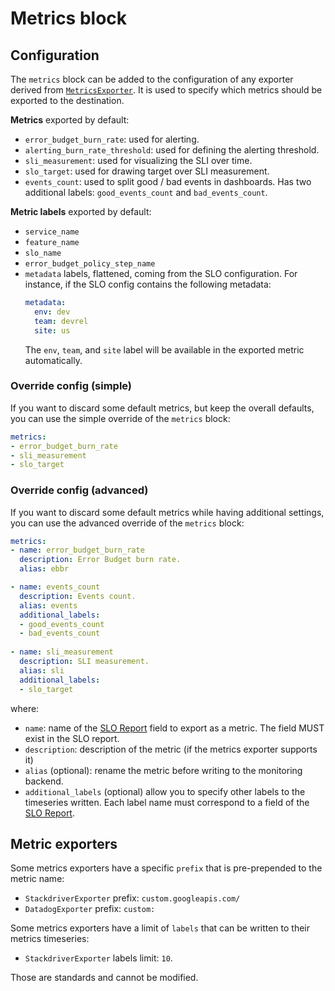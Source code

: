 # Metrics block

## Configuration
The `metrics` block can be added to the configuration of any exporter derived 
from [`MetricsExporter`](../../slo_generator/exporters/base.py#L41). It is used 
to specify which metrics should be exported to the destination.

**Metrics** exported by default:
- `error_budget_burn_rate`: used for alerting.
- `alerting_burn_rate_threshold`: used for defining the alerting threshold.
- `sli_measurement`: used for visualizing the SLI over time.
- `slo_target`: used for drawing target over SLI measurement.
- `events_count`: used to split good / bad events in dashboards. Has two 
additional labels: `good_events_count` and `bad_events_count`.

**Metric labels** exported by default:
- `service_name`
- `feature_name`
- `slo_name`
- `error_budget_policy_step_name`
- `metadata` labels, flattened, coming from the SLO configuration.
  For instance, if the SLO config contains the following metadata:
  ```yaml
  metadata:
    env: dev
    team: devrel
    site: us
  ```
  The `env`, `team`, and `site` label will be available in the exported metric
  automatically.

### Override config (simple)
If you want to discard some default metrics, but keep the overall defaults, you 
can use the simple override of the `metrics` block:
```yaml
metrics:
- error_budget_burn_rate
- sli_measurement
- slo_target
```

### Override config (advanced)
If you want to discard some default metrics while having additional settings,
you can use the advanced override of the `metrics` block:
```yaml
metrics:
- name: error_budget_burn_rate
  description: Error Budget burn rate.
  alias: ebbr

- name: events_count
  description: Events count.
  alias: events
  additional_labels:
  - good_events_count
  - bad_events_count
  
- name: sli_measurement
  description: SLI measurement.
  alias: sli
  additional_labels:
  - slo_target
```

where:
* `name`: name of the [SLO Report](../../tests/unit/fixtures/slo_report.json) 
field to export as a metric. The field MUST exist in the SLO report.
* `description`: description of the metric (if the metrics exporter supports it)
* `alias` (optional): rename the metric before writing to the monitoring 
backend.
* `additional_labels` (optional) allow you to specify other labels to the 
timeseries written. Each label name must correspond to a field of the 
[SLO Report](../../tests/unit/fixtures/slo_report.json).

## Metric exporters
Some metrics exporters have a specific `prefix` that is pre-prepended to the 
metric name:
* `StackdriverExporter` prefix: `custom.googleapis.com/`
* `DatadogExporter` prefix: `custom:`

Some metrics exporters have a limit of `labels` that can be written to their 
metrics timeseries:
* `StackdriverExporter` labels limit: `10`.

Those are standards and cannot be modified.
